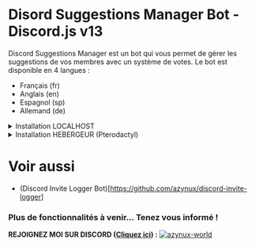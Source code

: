 # Disord Suggestions Manager Bot - Discord.js v13
Discord Suggestions Manager est un bot qui vous permet de gérer les suggestions de vos membres avec un système de votes. Le bot est disponible en 4 langues :
- Français  (fr)
- Anglais   (en)
- Espagnol  (sp)
- Allemand  (de)

<details>
<summary>Installation LOCALHOST</summary>


1.  Installer [Node.js](https://nodejs.org/en/).
2.  Cliquez sur le fichier __**install.bat**__ qui vous permet d'installer les dépendances.
3.  Créer une application en se connectant au [Portail Developers](https://discordapp.com/developers/applications/) sur le site de Discord puis activez l'options bot via l'onglet **Bot** et récupérez le token.
4.  En bas de la page de l'onglet **Bot**, activez le __**SERVER MEMBERS INTENT**__
    ![Server Members Intent](https://i.imgur.com/ywbvEv0.png)
5. Invitez votre bot via le lien d'invitation via l'onglet **OAuth2**.
6.  Ouvrir le fichier __**config.json**__ et y entrer les informations demandées.
7.  Dans le fichier __**.env**__, entrez votre token.
8. Enfin, pour lancer le bot, double-cliquez sur le fichier __**start.bat**__
9. Si vous avez des questions ou un problème, ouvrez un commentaire dans l'onglet GitHub **[Issues](https://github.com/azynux/discord-suggestions-bot/issues)** ou **[rejoignez le serveur discord](https://discord.gg/QTswMhEeFd)**.

</details>

<details>
<summary>Installation HEBERGEUR (Pterodactyl)</summary>

1.  Créer une application en se connectant au [Portail Developers](https://discordapp.com/developers/applications/) sur le site de Discord puis activez l'options bot via l'onglet **Bot** et récupérez le token.
2.  En bas de la page de l'onglet **Bot**, activez le __**SERVER MEMBERS INTENT**__
    ![Server Members Instent](https://i.imgur.com/ywbvEv0.png)
3.  Invitez votre bot via le lien d'invitation via l'onglet **OAuth2**.
4. Copiez/collez les fichiers/dossiers dans l'onglet __**File Manager**__.
5. Ouvrir le fichier __**config.json**__ et entrez les informations demandées.
6. Dans le fichier __**.env**__, entrez votre token.
7. Dans l'onglet __**Startup**__, paramétrez le champs `BOT JS FILE` et mettez `src/index.js`
8. Allez dans l'onglet `Console` et lancez le bot.
9. Si vous avez des questions ou un problème, ouvrez un commentaire dans l'onglet GitHub **[Issues](https://github.com/azynux/discord-suggestions-bot/issues)** ou **[rejoignez le serveur discord](https://discord.gg/QTswMhEeFd)**.

</details>

# Voir aussi
- (Discord Invite Logger Bot)[https://github.com/azynux/discord-invite-logger]

### Plus de fonctionnalités à venir... Tenez vous informé !

__**REJOIGNEZ MOI SUR DISCORD ([Cliquez ici](https://discord.gg/QTswMhEeFd)) :**__
[![azynux-world](https://cms-assets.tutsplus.com/cdn-cgi/image/width=850/uploads/users/1631/posts/34139/image/Twitch%20Panel%20Maker%20for%20a%20Simple%20Chat%20Button%20copy.jpg)](https://discord.gg/QTswMhEeFd)
